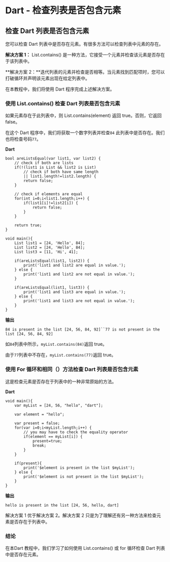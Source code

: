 # Dart - 检查列表是否包含元素

## 检查 Dart 列表是否包含元素

您可以检查 Dart 列表中是否存在元素。有很多方法可以检查列表中元素的存在。

**解决方案 1：** List.contains() 是一种方法，它接受一个元素并检查该元素是否存在于该列表中。

**解决方案 2：**迭代列表的元素并检查是否相等。当元素找到匹配项时，您可以打破循环并声明该元素出现在给定列表中。

在本教程中，我们将使用 Dart 程序完成上述解决方案。

### 使用 List.contains() 检查 Dart 列表是否包含元素

如果元素存在于此列表中，则 List.contains(element) 返回 true。否则，它返回false。

在这个 Dart 程序中，我们将获取一个数字列表并检查`84` 此列表中是否存在。我们也将检查号码`77`。

**Dart**

```
bool areListsEqual(var list1, var list2) {
    // check if both are lists
    if(!(list1 is List && list2 is List)
        // check if both have same length
        || list1.length!=list2.length) {
        return false;
    }
     
    // check if elements are equal
    for(int i=0;i<list1.length;i++) {
        if(list1[i]!=list2[i]) {
            return false;
        }
    }
     
    return true;
}
 
void main(){
    List list1 = [24, 'Hello', 84];
    List list2 = [24, 'Hello', 84];
    List list3 = [11, 'Hi', 41];
     
    if(areListsEqual(list1, list2)) {
        print('list1 and list2 are equal in value.');
    } else {
        print('list1 and list2 are not equal in value.');
    }
     
    if(areListsEqual(list1, list3)) {
        print('list1 and list3 are equal in value.');
    } else {
        print('list1 and list3 are not equal in value.');
    }
}
```

**输出**

```
84 is present in the list [24, 56, 84, 92]``77 is not present in the list [24, 56, 84, 92]
```

如`84`列表中所示，`myList.contains(84)`返回 true。

由于`77`列表中不存在，`myList.contains(77)`返回 true。

### 使用 For 循环和相同（）方法检查 Dart 列表是否包含元素

这是检查元素是否存在于列表中的一种非常原始的方法。

**Dart**



```
void main(){
    var myList = [24, 56, "hello", "dart"];
     
    var element = "hello";
     
    var present = false;
    for(var i=0;i<myList.length;i++) {
        // you may have to check the equality operator
        if(element == myList[i]) {
            present=true;
            break;
        }
    }
     
    if(present){
        print('$element is present in the list $myList');
    } else {
        print('$element is not present in the list $myList');
    }
}
```

**输出**

```
hello is present in the list [24, 56, hello, dart]
```

解决方案 1 优于解决方案 2。解决方案 2 只是为了理解还有另一种方法来检查元素是否存在于列表中。

### 结论

在本Dart 教程中，我们学习了如何使用 List.contains() 或 for 循环检查 Dart 列表中是否存在元素。
